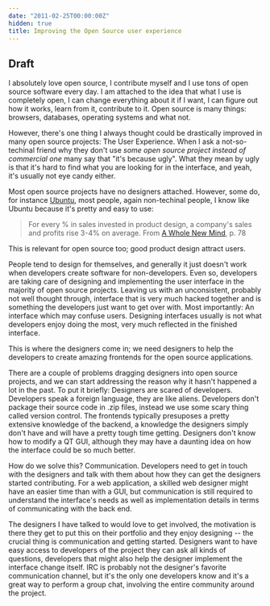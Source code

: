 ```yaml
---
date: "2011-02-25T00:00:00Z"
hidden: true
title: Improving the Open Source user experience
---
```


## Draft

I absolutely love open source, I contribute myself and I use tons of open source software every day. I am attached to the idea that what I use is completely open, I can change everything about it if I want, I can figure out how it works, learn from it, contribute to it. Open source is many things: browsers, databases, operating systems and what not.

However, there's one thing I always thought could be drastically improved in many open source projects: The User Experience. When I ask a not-so-techinal friend why they don't use *some open source project instead of commercial one* many say that "it's because ugly". What they mean by ugly is that it's hard to find what you are looking for in the interface, and yeah, it's usually not eye candy either.

Most open source projects have no designers attached. However, some do, for instance [Ubuntu][ua], most people, again non-techinal people, I know like Ubuntu because it's pretty and easy to use:

> For every % in sales invested in product design, a company's sales and profits rise 3-4% on average.
From [A Whole New Mind][awnm], p. 78

This is relevant for open source too; good product design attract users.

People tend to design for themselves, and generally it just doesn't work when developers create software for non-developers. Even so, developers are taking care of designing and implementing the user interface in the majority of open source projects. Leaving us with an unconsistent, probably not well thought through, interface that is very much hacked together and is something the developers just want to get over with. Most importantly: An interface which may confuse users. Designing interfaces usually is not what developers enjoy doing the most, very much reflected in the finished interface. 

This is where the designers come in; we need designers to help the developers to create amazing frontends for the open source applications.

There are a couple of problems dragging designers into open source projects, and we can start addressing the reason why it hasn't happened a lot in the past. To put it briefly: Designers are scared of developers. Developers speak a foreign language, they are like aliens. Developers don't package their source code in .zip files, instead we use some scary thing called version control. The frontends typically presuposes a pretty extensive knowledge of the backend, a knowledge the designers simply don't have and will have a pretty tough time getting. Designers don't know how to modify a QT GUI, although they may have a daunting idea on how the interface could be so much better.  

How do we solve this? Communication. Developers need to get in touch with the designers and talk with them about how they can get the designers started contributing. For a web application, a skilled web designer might have an easier time than with a GUI, but communication is still required to understand the interface's needs as well as implementation details in terms of communicating with the back end.

The designers I have talked to would love to get involved, the motivation is there they get to put this on their portfolio and they enjoy designing -- the crucial thing is communication and getting started. Designers want to have easy access to developers of the project they can ask all kinds of questions, developers that might also help the designer implement the interface change itself. IRC is probably not the designer's favorite communication channel, but it's the only one developers know and it's a great way to perform a group chat, involving the entire community around the project.

[ua]: https://wiki.ubuntu.com/Artwork
[awnm]: http://www.amazon.com/Whole-New-Mind-Right-Brainers-Future/dp/1594481717
